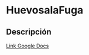 <h1>HuevosalaFuga</h1>

<h2>Descripción</h2>
<a href="https://docs.google.com/document/d/1oLiOQB68fAsJSDylf-fETLuF6NPAy2wFhD2q6glnEzg/edit?usp=sharing">Link Google Docs</a>

